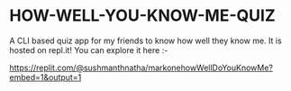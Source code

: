 # HOW-WELL-YOU-KNOW-ME-QUIZ

A CLI based quiz app for my friends to know how well they know me.
It is hosted on repl.it! You can explore it here :-

https://replit.com/@sushmanthnatha/markonehowWellDoYouKnowMe?embed=1&output=1
